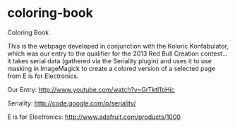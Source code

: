 coloring-book
=============

Coloring Book

This is the webpage developed in conjunction with the Koloric Konfabulator, which was  our entry to the qualifier for the 2013 Red Bull Creation contest... it takes serial data (gathered via the Seriality plugin) and uses it to use masking in ImageMagick to create a colored version of a selected page from E is for Electronics.

Our Entry:
http://www.youtube.com/watch?v=GrTktl1bHic

Seriality:
http://code.google.com/p/seriality/

E is for Electronics:
http://www.adafruit.com/products/1000
